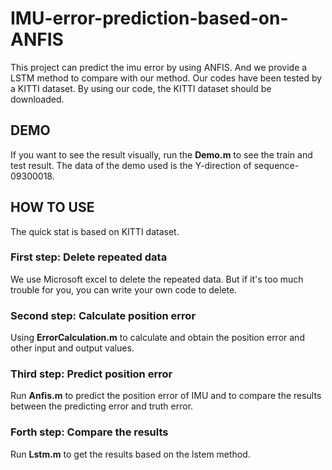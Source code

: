 # IMU-error-prediction-based-on-ANFIS

This project can predict the imu error by using ANFIS.  And we provide a LSTM method to compare with our method.
Our codes have been tested by a KITTI dataset. By using our code, the KITTI dataset should be downloaded.

## DEMO

  If you want to see the result visually, run the **Demo.m** to see the train and test result. The data of the demo used is the Y-direction of sequence-09300018.


## HOW TO USE

  The quick stat is based on KITTI dataset.
  
### First step: Delete repeated data

  We use Microsoft excel to delete the repeated data. But if it's too much trouble for you, you can write your own code to delete.
  
### Second step: Calculate position error 

  Using **ErrorCalculation.m** to calculate and obtain the position error and other input and output values.

### Third step: Predict position error

  Run **Anfis.m** to predict the position error of IMU and to compare the results between the predicting error and truth error.

### Forth step: Compare the results

  Run **Lstm.m** to get the results based on the lstem method.
  
  
